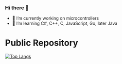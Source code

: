 ### Hi there 👋

- 🔭 I’m currently working on microcontrollers
- 🌱 I’m learning C#, C++, C, JavaScript, Go, later Java
# Public Repository
[![Top Langs](https://github-readme-stats.vercel.app/api/top-langs/?username=Valmark-de-Valera)](https://github.com/Valmark-de-Valera/Valmark-de-Valera)
